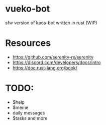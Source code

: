 # vueko-bot

sfw version of kaos-bot written in rust (WIP)

# Resources

- https://github.com/serenity-rs/serenity
- https://discord.com/developers/docs/intro
- https://doc.rust-lang.org/book/

# TODO:

- $help
- $meme
- daily messages
- $tasks
and more
